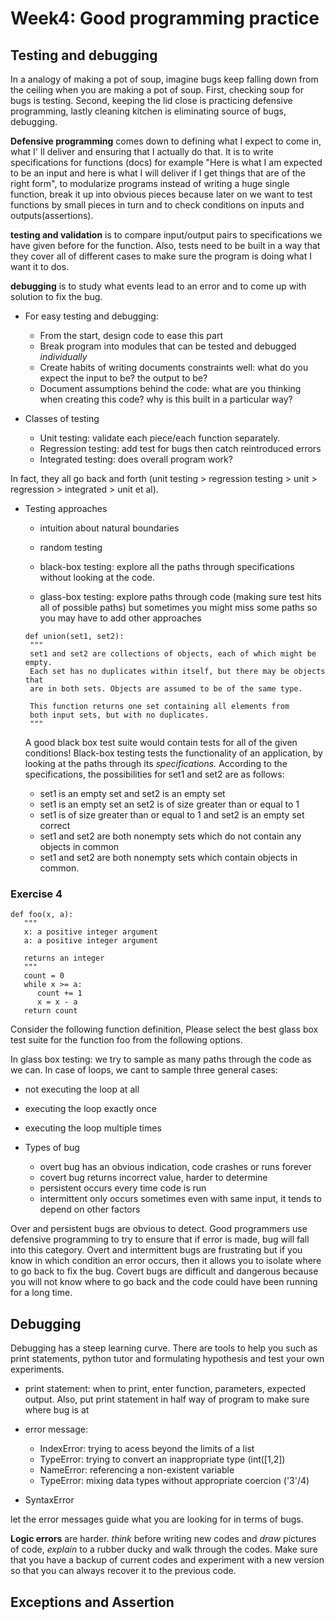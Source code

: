 # Week4: Good programming practice

## Testing and debugging

In a analogy of making a pot of soup, imagine bugs keep falling down from the ceiling when you are making a pot of soup. First, checking soup for bugs is testing. Second, keeping the lid close is practicing defensive programming, lastly cleaning kitchen is eliminating source of bugs, debugging.

**Defensive programming** comes down to defining what I expect to come in, what I' ll deliver and ensuring that I actually do that. It is to write specifications for functions (docs) for example "Here is what I   am expected to be an input and here is what I will deliver if I get things that are of the right form", to modularize programs instead of writing a huge single function, break it up into obvious pieces because later on we want to test functions by small pieces in turn and to check conditions on inputs and outputs(assertions).

**testing and validation** is to compare input/output pairs to specifications we have given before for the function. Also, tests need to be built in a way that they cover all of different cases to make sure the program is doing what I want it to dos.

**debugging** is to study what events lead to an error and to come up with solution to fix the bug.

+ For easy testing and debugging:
  + From the start, design code to ease this part
  + Break program into modules that can be tested and debugged *individually*
  + Create habits of writing documents constraints well: what do you expect the input to be? the output to be?
  + Document assumptions behind the code: what are you thinking when creating this code? why is this built in a particular way?

+ Classes of testing
  + Unit testing: validate each piece/each function separately.
  + Regression testing: add test for bugs then catch reintroduced errors
  + Integrated testing: does overall program work?

In fact, they all go back and forth (unit testing > regression testing > unit > regression > integrated > unit et al).

+ Testing approaches
  + intuition about natural boundaries

  + random testing

  + black-box testing: explore all the paths through specifications without looking at the code.

  + glass-box testing: explore paths through code (making sure test hits all of possible paths) but sometimes you might miss some paths so you may have to add other approaches
  ```
  def union(set1, set2):
   """
   set1 and set2 are collections of objects, each of which might be empty.
   Each set has no duplicates within itself, but there may be objects that
   are in both sets. Objects are assumed to be of the same type.

   This function returns one set containing all elements from
   both input sets, but with no duplicates.
   """

  ```

  A good black box test suite would contain tests for all of the given conditions! Black-box testing tests the functionality of an application, by looking at the paths through its *specifications.* According to the specifications, the possibilities for set1 and set2 are as follows:
   + set1 is an empty set and set2 is an empty set
   + set1 is an empty set an set2 is of size greater than or equal to 1
   + set1 is of size greater than or equal to 1 and set2 is an empty set correct
   + set1 and set2 are both nonempty sets which do not contain any objects in common
   + set1 and set2 are both nonempty sets which contain objects in common.

### Exercise 4

```
def foo(x, a):
   """
   x: a positive integer argument
   a: a positive integer argument

   returns an integer
   """
   count = 0
   while x >= a:
      count += 1
      x = x - a
   return count

```
Consider the following function definition, Please select the best glass box test suite for the function foo from the following options.

In glass box testing: we try to sample as many paths through the code as we can. In case of loops, we cant to sample three general cases:
+ not executing the loop at all
+ executing the loop exactly once
+ executing the loop multiple times

+ Types of bug
  + overt bug has an obvious indication, code crashes or runs forever
  + covert bug returns incorrect value, harder to determine
  + persistent occurs every time code is run
  + intermittent only occurs sometimes even with same input, it tends to depend on other factors  

Over and persistent bugs are obvious to detect. Good programmers use defensive programming to try to ensure that if error is made, bug will fall into this category. Overt and intermittent bugs are frustrating but if you know in which condition an error occurs, then it allows you to isolate where to go back to fix the bug. Covert bugs are difficult and dangerous because you will not know where to go back and the code could have been running for a long time.

## Debugging
Debugging has a steep learning curve. There are tools to help you such as print statements, python tutor and formulating hypothesis and test your own experiments.

+ print statement: when to print, enter function, parameters, expected output. Also, put print statement in half way of program to make sure where bug is at

+ error message:
  + IndexError: trying to acess beyond the limits of a list
  + TypeError: trying to convert an inappropriate type (int([1,2])
  + NameError: referencing a non-existent variable
  + TypeError: mixing data types without appropriate coercion ('3'/4)
+ SyntaxError

let the error messages guide what you are looking for in terms of bugs.

**Logic errors** are harder. *think* before writing new codes and *draw* pictures of code, *explain* to a rubber ducky and walk through the codes. Make sure that you have a backup of current codes and experiment with a new version so that you can always recover it to the previous code.

## Exceptions and Assertion
